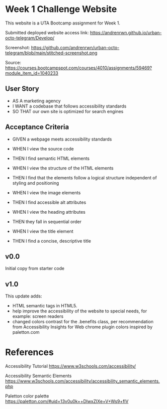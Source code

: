 # Week 1 Challenge Website
This website is a UTA Bootcamp assignment for Week 1.

Submitted deployed website access link:
https://andrenrwn.github.io/urban-octo-telegram/Develop/

Screenshot:
https://github.com/andrenrwn/urban-octo-telegram/blob/main/stitched-screenshot.png

Source:
https://courses.bootcampspot.com/courses/4010/assignments/59469?module_item_id=1040233

## User Story
+ AS A marketing agency
+ I WANT a codebase that follows accessibility standards
+ SO THAT our own site is optimized for search engines

## Acceptance Criteria
+ GIVEN a webpage meets accessibility standards

+ WHEN I view the source code
+ THEN I find semantic HTML elements

+ WHEN I view the structure of the HTML elements
+ THEN I find that the elements follow a logical structure independent of styling and positioning

+ WHEN I view the image elements
+ THEN I find accessible alt attributes

+ WHEN I view the heading attributes
+ THEN they fall in sequential order

+ WHEN I view the title element
+ THEN I find a concise, descriptive title

## v0.0

Initial copy from starter code

## v1.0

This update adds:
- HTML semantic tags in HTML5.
- help improve the accessibility of the website to special needs, for example: screen readers
- changed colors contrast for the .benefits class, per recommendation from Accessibility Insights for Web chrome plugin
  colors inspired by paletton.com

# References

Accessibility Tutorial
https://www.w3schools.com/accessibility/

Accessibility Semantic Elements
https://www.w3schools.com/accessibility/accessibility_semantic_elements.php

Paletton color palette
https://paletton.com/#uid=13v0u0k++DlwxZIXe+V+Ws9+flV
